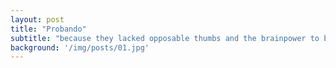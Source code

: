 ```yaml
---
layout: post
title: "Probando"
subtitle: "because they lacked opposable thumbs and the brainpower to build a space program."
background: '/img/posts/01.jpg'
---
```


